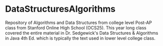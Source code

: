 # DataStructuresAlgorithms
Repository of Algorithms and Data Structures from college level Post-AP class from Stanford Online High School (OCS25). This year long class covered the entire material in Dr. Sedgewick's Data Structures &amp; Algorithms in Java 4th Ed. which is typically the text used in lower level college class.
